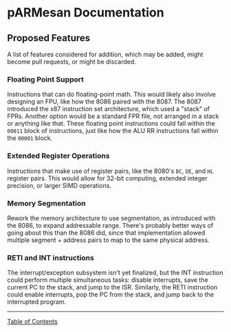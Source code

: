 # pARMesan Documentation

## Proposed Features

A list of features considered for addition, which may be added, might become pull requests, or might be discarded.

### Floating Point Support
Instructions that can do floating-point math. This would likely also involve designing an FPU, like how the 8086 paired with the 8087. The 8087 introduced the x87 instruction set architecture, which used a "stack" of FPRs. Another option would be a standard FPR file, not arranged in a stack or anything like that. These floating point instructions could fall within the `00011` block of instructions, just like how the ALU RR instructions fall within the `00001` block.

### Extended Register Operations
Instructions that make use of register pairs, like the 8080's `BC`, `DE`, and `HL` register pairs. This would allow for 32-bit computing, extended integer precision, or larger SIMD operations.

### Memory Segmentation
Rework the memory architecture to use segmentation, as introduced with the 8086, to expand addressable range. There's probably better ways of going about this than the 8086 did, since that implementation allowed multiple segment + address pairs to map to the same physical address.

### RETI and INT instructions
The interrupt/exception subsystem isn't yet finalized, but the INT instruction could perform multiple simultaneous tasks: disable interrupts, save the current PC to the stack, and jump to the ISR. Similarly, the RETI instruction could enable interrupts, pop the PC from the stack, and jump back to the interrupted program.

---

[Table of Contents](index.md)
